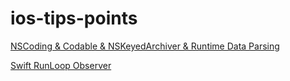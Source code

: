 # ios-tips-points
[NSCoding & Codable & NSKeyedArchiver & Runtime Data Parsing](./NSCoding&Codable.md)

[Swift RunLoop Observer](SwiftRunLoopObserver.md)
